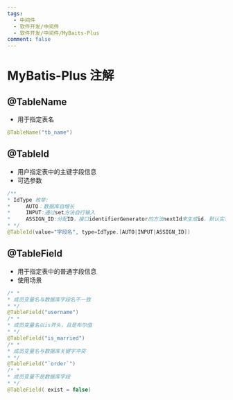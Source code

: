 ```yaml
---
tags:
  - 中间件
  - 软件开发/中间件
  - 软件开发/中间件/MyBaits-Plus
comment: false
---
```

# MyBatis-Plus 注解
## @TableName
- 用于指定表名
``` java
@TableName("tb_name")
```
## @TableId
- 用户指定表中的主键字段信息
- 可选参数
```java
/**
* IdType 枚举:
*     AUTO：数据库自增长
*     INPUT:通过set方法自行输入
*     ASSIGN_ID:分配ID，接口identifierGenerator的方法nextId来生成id，默认实现类为DefaultIdentifierGenerator 雪花算法
* */
@TableId(value="字段名", type=IdType.[AUTO|INPUT|ASSIGN_ID])

```
## @TableField
- 用于指定表中的普通字段信息
- 使用场景
```java
/* *
* 成员变量名与数据库字段名不一致
* */
@TableField("username")
/* *
* 成员变量名以is开头，且是布尔值
* */
@TableField("is_married")
/* *
* 成员变量名与数据库关键字冲突
* */
@TableField("`order`")
/* *
* 成员变量不是数据库字段
* */
@TableField( exist = false)

```
